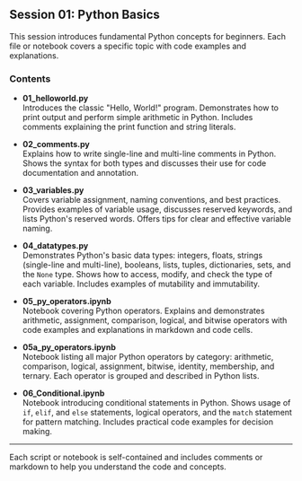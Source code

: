 ## Session 01: Python Basics

This session introduces fundamental Python concepts for beginners. Each file or notebook covers a specific topic with code examples and explanations.

### Contents

- **01_helloworld.py**  
  Introduces the classic "Hello, World!" program. Demonstrates how to print output and perform simple arithmetic in Python. Includes comments explaining the print function and string literals.

- **02_comments.py**  
  Explains how to write single-line and multi-line comments in Python. Shows the syntax for both types and discusses their use for code documentation and annotation.

- **03_variables.py**  
  Covers variable assignment, naming conventions, and best practices. Provides examples of variable usage, discusses reserved keywords, and lists Python's reserved words. Offers tips for clear and effective variable naming.

- **04_datatypes.py**  
  Demonstrates Python's basic data types: integers, floats, strings (single-line and multi-line), booleans, lists, tuples, dictionaries, sets, and the `None` type. Shows how to access, modify, and check the type of each variable. Includes examples of mutability and immutability.

- **05_py_operators.ipynb**  
  Notebook covering Python operators. Explains and demonstrates arithmetic, assignment, comparison, logical, and bitwise operators with code examples and explanations in markdown and code cells.

- **05a_py_operators.ipynb**  
  Notebook listing all major Python operators by category: arithmetic, comparison, logical, assignment, bitwise, identity, membership, and ternary. Each operator is grouped and described in Python lists.

- **06_Conditional.ipynb**  
  Notebook introducing conditional statements in Python. Shows usage of `if`, `elif`, and `else` statements, logical operators, and the `match` statement for pattern matching. Includes practical code examples for decision making.

---

Each script or notebook is self-contained and includes comments or markdown to help you understand the code and concepts.